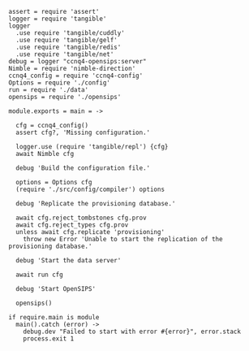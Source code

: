     assert = require 'assert'
    logger = require 'tangible'
    logger
      .use require 'tangible/cuddly'
      .use require 'tangible/gelf'
      .use require 'tangible/redis'
      .use require 'tangible/net'
    debug = logger "ccnq4-opensips:server"
    Nimble = require 'nimble-direction'
    ccnq4_config = require 'ccnq4-config'
    Options = require './config'
    run = require './data'
    opensips = require './opensips'

    module.exports = main = ->

      cfg = ccnq4_config()
      assert cfg?, 'Missing configuration.'

      logger.use (require 'tangible/repl') {cfg}
      await Nimble cfg

      debug 'Build the configuration file.'

      options = Options cfg
      (require './src/config/compiler') options

      debug 'Replicate the provisioning database.'

      await cfg.reject_tombstones cfg.prov
      await cfg.reject_types cfg.prov
      unless await cfg.replicate 'provisioning'
        throw new Error 'Unable to start the replication of the provisioning database.'

      debug 'Start the data server'

      await run cfg

      debug 'Start OpenSIPS'

      opensips()

    if require.main is module
      main().catch (error) ->
        debug.dev "Failed to start with error #{error}", error.stack
        process.exit 1
